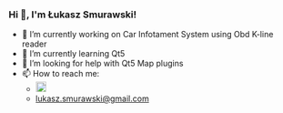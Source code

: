 ### Hi 👋, I'm Łukasz Smurawski!

- 🔭 I’m currently working on Car Infotament System using Obd K-line reader
- 🌱 I’m currently learning Qt5
- 🤔 I’m looking for help with Qt5 Map plugins
- 📫 How to reach me: 
    -  [<img src="https://upload.wikimedia.org/wikipedia/commons/8/81/LinkedIn_icon.svg" width=18 height=18>](https://www.linkedin.com/in/%C5%82ukasz-smurawski-830a70209)
    - lukasz.smurawski@gmail.com

<!-- 
- 👯 I’m looking to collaborate on ...
- 😄 Pronouns: ...
- 💬 Ask me about ...
- ⚡ Fun fact: ...
-->
